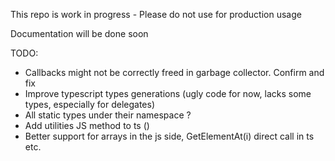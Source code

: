 This repo is work in progress - Please do not use for production usage

Documentation will be done soon

TODO: 

- Callbacks might not be correctly freed in garbage collector. Confirm and fix
- Improve typescript types generations (ugly code for now, lacks some types, especially for delegates)
- All static types under their namespace ?
- Add utilities JS method to ts ()
- Better support for arrays in the js side, GetElementAt(i) direct call in ts etc.
